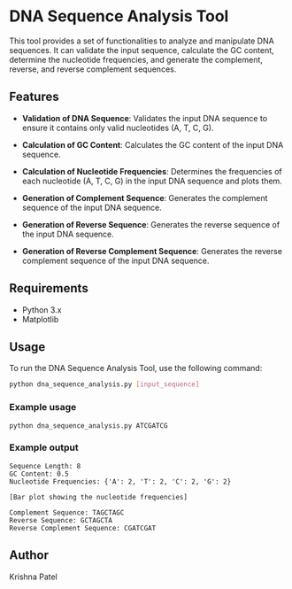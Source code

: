 # DNA Sequence Analysis Tool

This tool provides a set of functionalities to analyze and manipulate DNA sequences. It can validate the input sequence, calculate the GC content, determine the nucleotide frequencies, and generate the complement, reverse, and reverse complement sequences.

## Features

- **Validation of DNA Sequence**: Validates the input DNA sequence to ensure it contains only valid nucleotides (A, T, C, G).
  
- **Calculation of GC Content**: Calculates the GC content of the input DNA sequence.
  
- **Calculation of Nucleotide Frequencies**: Determines the frequencies of each nucleotide (A, T, C, G) in the input DNA sequence and plots them.
  
- **Generation of Complement Sequence**: Generates the complement sequence of the input DNA sequence.
  
- **Generation of Reverse Sequence**: Generates the reverse sequence of the input DNA sequence.
  
- **Generation of Reverse Complement Sequence**: Generates the reverse complement sequence of the input DNA sequence.

## Requirements

- Python 3.x
- Matplotlib

## Usage

To run the DNA Sequence Analysis Tool, use the following command:

```bash
python dna_sequence_analysis.py [input_sequence]
```
### Example usage ###

`python dna_sequence_analysis.py ATCGATCG`

### Example output
```
Sequence Length: 8
GC Content: 0.5
Nucleotide Frequencies: {'A': 2, 'T': 2, 'C': 2, 'G': 2}

[Bar plot showing the nucleotide frequencies]

Complement Sequence: TAGCTAGC
Reverse Sequence: GCTAGCTA
Reverse Complement Sequence: CGATCGAT
```

## Author
Krishna Patel